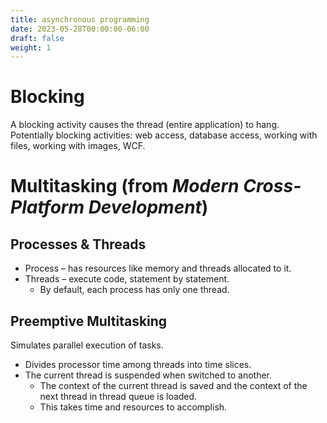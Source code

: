 ```yaml
---
title: asynchronous programming
date: 2023-05-28T00:00:00-06:00
draft: false
weight: 1
---
```


# Blocking
A blocking activity causes the thread (entire application) to hang.  
Potentially blocking activities:  web access, database access, working with files, working with images, WCF.

# Multitasking (from *Modern Cross-Platform Development*)
## Processes & Threads
- Process – has resources like memory and threads allocated to it.
- Threads – execute code, statement by statement.
	- By default, each process has only one thread.

## Preemptive Multitasking
Simulates parallel execution of tasks.
- Divides processor time among threads into time slices.
- The current thread is suspended when switched to another.
	- The context of the current thread is saved and the context of the next thread in thread queue is loaded.
	- This takes time and resources to accomplish.

